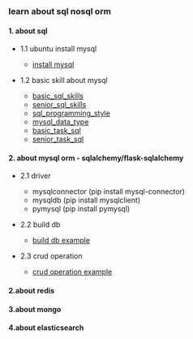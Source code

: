 ### learn about sql nosql orm

#### 1. about sql  
+ 1.1 ubuntu install mysql
    + [install mysql](docs/install_mysql.md)

+ 1.2 basic skill about mysql
    + [basic_sql_skills](docs/basic_sql_skills.md)
    + [senior_sql_skills](docs/senior_sql_skills)
    + [sql_programming_style](docs/sql_programming_style.md)
    + [mysql_data_type](docs/mysql_data_type.md)
    + [basic_task_sql](docs/task/task2.md)
    + [senior_task_sql](docs/task/task3.md)
    
#### 2. about mysql orm - sqlalchemy/flask-sqlalchemy
+ 2.1 driver
    + mysqlconnector (pip install mysql-connector)
    + mysqldb (pip install mysqlclient)
    + pymysql (pip install pymysql)
    
+ 2.2 build db 
    + [build db example](docs/build_sqlalchemy_db.md)

+ 2.3 crud operation
    + [crud operation example]()
    
#### 2.about redis


#### 3.about mongo


#### 4.about elasticsearch
 